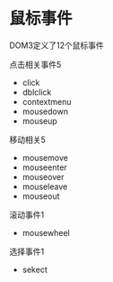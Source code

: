 # 鼠标事件

DOM3定义了12个鼠标事件

点击相关事件5

* click
* dblclick
* contextmenu
* mousedown
* mouseup

移动相关5

* mousemove
* mouseenter
* mouseover
* mouseleave
* mouseout

滚动事件1

* mousewheel

选择事件1

* sekect

